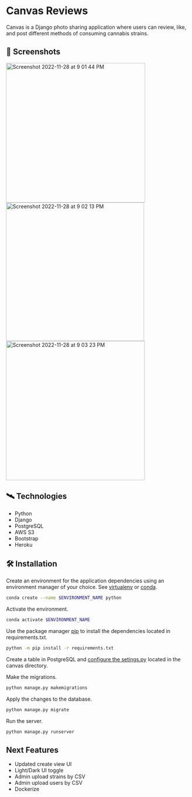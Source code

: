 # Canvas Reviews

Canvas is a Django photo sharing application where users
can review, like, and post different methods of consuming
cannabis strains.

## :camera_flash: Screenshots

<img width="380" alt="Screenshot 2022-11-28 at 9 01 44 PM" src="https://user-images.githubusercontent.com/15901574/219600936-7b040f1f-21f3-409a-9221-9ce65fef7d8f.png">

<img width="377" alt="Screenshot 2022-11-28 at 9 02 13 PM" src="https://user-images.githubusercontent.com/15901574/219601062-c4f1b59f-55f3-42de-977e-eaae1ff2cb53.png">

<img width="379" alt="Screenshot 2022-11-28 at 9 03 23 PM" src="https://user-images.githubusercontent.com/15901574/219600801-6e0685f5-10f8-49af-abcf-a9f62556d54e.png">

## :artificial_satellite: Technologies
* Python
* Django
* PostgreSQL
* AWS S3
* Bootstrap
* Heroku

## :hammer_and_wrench: Installation

Create an environment for the application dependencies using an environment manager of your choice. See [virtualenv](https://virtualenv.pypa.io/en/latest/) or [conda](https://docs.conda.io/en/latest/).

```bash
conda create --name $ENVIRONMENT_NAME python
```

Activate the environment.

```bash
conda activate $ENVIRONMENT_NAME
```

Use the package manager [pip](https://pip.pypa.io/en/stable/) to install 
the dependencies located in requirements.txt.

```bash
python -m pip install -r requirements.txt
```

Create a table in PostgreSQL and [configure the setings.py](https://docs.djangoproject.com/en/3.2/ref/settings/) located in the canvas directory.

Make the migrations.

```bash
python manage.py makemigrations
```

Apply the changes to the database.

```bash
python manage.py migrate
```

Run the server.

```bash
python manage.py runserver
```

## Next Features
* Updated create view UI
* Light/Dark UI toggle
* Admin upload strains by CSV
* Admin upload users by CSV
* Dockerize





